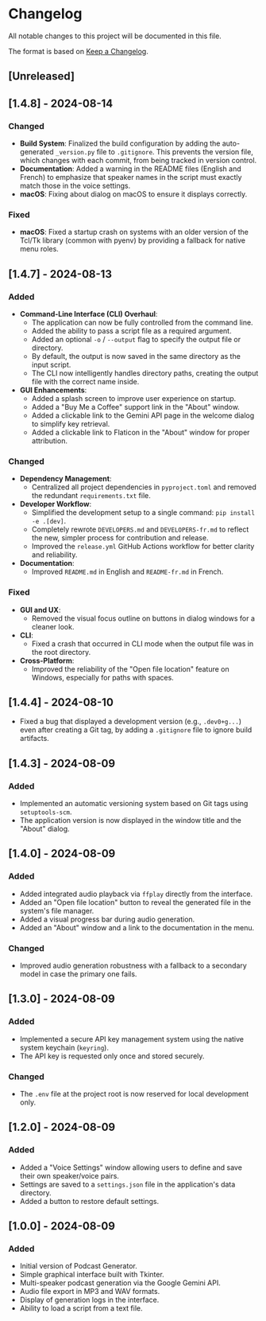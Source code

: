 # Changelog

All notable changes to this project will be documented in this file.

The format is based on [Keep a Changelog](https://keepachangelog.com/en/1.0.0/).

## [Unreleased]

## [1.4.8] - 2024-08-14

### Changed
- **Build System**: Finalized the build configuration by adding the auto-generated `_version.py` file to `.gitignore`. This prevents the version file, which changes with each commit, from being tracked in version control.
- **Documentation**: Added a warning in the README files (English and French) to emphasize that speaker names in the script must exactly match those in the voice settings.
- **macOS**: Fixing about dialog on macOS to ensure it displays correctly.

### Fixed
- **macOS**: Fixed a startup crash on systems with an older version of the Tcl/Tk library (common with pyenv) by providing a fallback for native menu roles.

## [1.4.7] - 2024-08-13

### Added
- **Command-Line Interface (CLI) Overhaul**:
  - The application can now be fully controlled from the command line.
  - Added the ability to pass a script file as a required argument.
  - Added an optional `-o` / `--output` flag to specify the output file or directory.
  - By default, the output is now saved in the same directory as the input script.
  - The CLI now intelligently handles directory paths, creating the output file with the correct name inside.
- **GUI Enhancements**:
  - Added a splash screen to improve user experience on startup.
  - Added a "Buy Me a Coffee" support link in the "About" window.
  - Added a clickable link to the Gemini API page in the welcome dialog to simplify key retrieval.
  - Added a clickable link to Flaticon in the "About" window for proper attribution.

### Changed
- **Dependency Management**:
  - Centralized all project dependencies in `pyproject.toml` and removed the redundant `requirements.txt` file.
- **Developer Workflow**:
  - Simplified the development setup to a single command: `pip install -e .[dev]`.
  - Completely rewrote `DEVELOPERS.md` and `DEVELOPERS-fr.md` to reflect the new, simpler process for contribution and release.
  - Improved the `release.yml` GitHub Actions workflow for better clarity and reliability.
- **Documentation**:
  - Improved `README.md` in English and `README-fr.md` in French.

### Fixed
- **GUI and UX**:
  - Removed the visual focus outline on buttons in dialog windows for a cleaner look.
- **CLI**:
  - Fixed a crash that occurred in CLI mode when the output file was in the root directory.
- **Cross-Platform**:
  - Improved the reliability of the "Open file location" feature on Windows, especially for paths with spaces.

## [1.4.4] - 2024-08-10

- Fixed a bug that displayed a development version (e.g., `.dev0+g...`) even after creating a Git tag, by adding a `.gitignore` file to ignore build artifacts.

## [1.4.3] - 2024-08-09

### Added
- Implemented an automatic versioning system based on Git tags using `setuptools-scm`.
- The application version is now displayed in the window title and the "About" dialog.

## [1.4.0] - 2024-08-09

### Added
- Added integrated audio playback via `ffplay` directly from the interface.
- Added an "Open file location" button to reveal the generated file in the system's file manager.
- Added a visual progress bar during audio generation.
- Added an "About" window and a link to the documentation in the menu.
### Changed
- Improved audio generation robustness with a fallback to a secondary model in case the primary one fails.

## [1.3.0] - 2024-08-09

### Added
- Implemented a secure API key management system using the native system keychain (`keyring`).
- The API key is requested only once and stored securely.
### Changed
- The `.env` file at the project root is now reserved for local development only.

## [1.2.0] - 2024-08-09

### Added
- Added a "Voice Settings" window allowing users to define and save their own speaker/voice pairs.
- Settings are saved to a `settings.json` file in the application's data directory.
- Added a button to restore default settings.

## [1.0.0] - 2024-08-09

### Added
- Initial version of Podcast Generator.
- Simple graphical interface built with Tkinter.
- Multi-speaker podcast generation via the Google Gemini API.
- Audio file export in MP3 and WAV formats.
- Display of generation logs in the interface.
- Ability to load a script from a text file.
